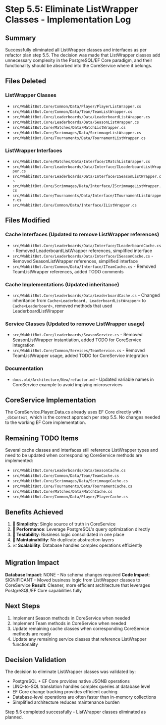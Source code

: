 # Step 5.5: Eliminate ListWrapper Classes - Implementation Log

## Summary
Successfully eliminated all ListWrapper classes and interfaces as per refactor plan step 5.5. The decision was made that ListWrapper classes add unnecessary complexity in the PostgreSQL/EF Core paradigm, and their functionality should be absorbed into the CoreService where it belongs.

## Files Deleted
### ListWrapper Classes
- `src/WabbitBot.Core/Common/Data/Player/PlayerListWrapper.cs`
- `src/WabbitBot.Core/Common/Data/Team/TeamListWrapper.cs`
- `src/WabbitBot.Core/Leaderboards/Data/LeaderboardListWrapper.cs`
- `src/WabbitBot.Core/Leaderboards/Data/SeasonListWrapper.cs`
- `src/WabbitBot.Core/Matches/Data/MatchListWrapper.cs`
- `src/WabbitBot.Core/Scrimmages/Data/ScrimmageListWrapper.cs`
- `src/WabbitBot.Core/Tournaments/Data/TournamentListWrapper.cs`

### ListWrapper Interfaces
- `src/WabbitBot.Core/Matches/Data/Interface/IMatchListWrapper.cs`
- `src/WabbitBot.Core/Leaderboards/Data/Interface/ILeaderboardListWrapper.cs`
- `src/WabbitBot.Core/Leaderboards/Data/Interface/ISeasonListWrapper.cs`
- `src/WabbitBot.Core/Scrimmages/Data/Interface/IScrimmageListWrapper.cs`
- `src/WabbitBot.Core/Tournaments/Data/Interface/ITournamentListWrapper.cs`
- `src/WabbitBot.Core/Common/Data/Interface/IListWrapper.cs`

## Files Modified
### Cache Interfaces (Updated to remove ListWrapper references)
- `src/WabbitBot.Core/Leaderboards/Data/Interface/ILeaderboardCache.cs` - Removed LeaderboardListWrapper references, simplified interface
- `src/WabbitBot.Core/Leaderboards/Data/Interface/ISeasonCache.cs` - Removed SeasonListWrapper references, simplified interface
- `src/WabbitBot.Core/Common/Data/Interface/ITeamCache.cs` - Removed TeamListWrapper references, added TODO comments

### Cache Implementations (Updated inheritance)
- `src/WabbitBot.Core/Leaderboards/Data/LeaderboardCache.cs` - Changed inheritance from `Cache<Leaderboard, LeaderboardListWrapper>` to `Cache<Leaderboard>`, removed methods that used LeaderboardListWrapper

### Service Classes (Updated to remove ListWrapper usage)
- `src/WabbitBot.Core/Leaderboards/SeasonService.cs` - Removed SeasonListWrapper instantiation, added TODO for CoreService integration
- `src/WabbitBot.Core/Common/Services/TeamService.cs` - Removed TeamListWrapper usage, added TODO for CoreService integration

### Documentation
- `docs.old/Architecture/New/refactor.md` - Updated variable names in CoreService example to avoid implying microservices

## CoreService Implementation
The CoreService.Player.Data.cs already uses EF Core directly with `_dbContext`, which is the correct approach per step 5.5. No changes needed to the working EF Core implementation.

## Remaining TODO Items
Several cache classes and interfaces still reference ListWrapper types and need to be updated when corresponding CoreService methods are implemented:

- `src/WabbitBot.Core/Leaderboards/Data/SeasonCache.cs`
- `src/WabbitBot.Core/Common/Data/Team/TeamCache.cs`
- `src/WabbitBot.Core/Scrimmages/Data/ScrimmageCache.cs`
- `src/WabbitBot.Core/Tournaments/Data/TournamentCache.cs`
- `src/WabbitBot.Core/Matches/Data/MatchCache.cs`
- `src/WabbitBot.Core/Common/Data/Player/PlayerCache.cs`

## Benefits Achieved
1. **🎯 Simplicity**: Single source of truth in CoreService
2. **🚀 Performance**: Leverage PostgreSQL's query optimization directly
3. **🧪 Testability**: Business logic consolidated in one place
4. **🔧 Maintainability**: No duplicate abstraction layers
5. **📈 Scalability**: Database handles complex operations efficiently

## Migration Impact
**Database Impact**: NONE - No schema changes required
**Code Impact**: SIGNIFICANT - Moved business logic from ListWrapper classes to CoreService
**Result**: Cleaner, more efficient architecture that leverages PostgreSQL/EF Core capabilities fully

## Next Steps
1. Implement Season methods in CoreService when needed
2. Implement Team methods in CoreService when needed
3. Update remaining cache classes when corresponding CoreService methods are ready
4. Update any remaining service classes that reference ListWrapper functionality

## Decision Validation
The decision to eliminate ListWrapper classes was validated by:
- PostgreSQL + EF Core provides native JSONB operations
- LINQ-to-SQL translation handles complex queries at database level
- EF Core change tracking provides efficient caching
- Database-level operations are often faster than in-memory collections
- Simplified architecture reduces maintenance burden

Step 5.5 completed successfully - ListWrapper classes eliminated as planned.
